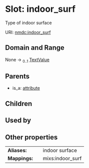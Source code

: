 
# Slot: indoor_surf


Type of indoor surface

URI: [nmdc:indoor_surf](https://microbiomedata/meta/indoor_surf)


## Domain and Range

None &#8594;  <sub>0..1</sub> [TextValue](TextValue.md)

## Parents

 *  is_a: [attribute](attribute.md)

## Children


## Used by


## Other properties

|  |  |  |
| --- | --- | --- |
| **Aliases:** | | indoor surface |
| **Mappings:** | | mixs:indoor_surf |

